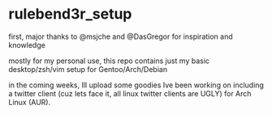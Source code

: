 # rulebend3r_setup

first, major thanks to @msjche and @DasGregor for inspiration and knowledge

mostly for my personal use, this repo contains just my basic desktop/zsh/vim setup for Gentoo/Arch/Debian

in the coming weeks, Ill upload some goodies Ive been working on including a twitter client (cuz lets face it, all linux twitter clients are UGLY) for Arch Linux (AUR).
